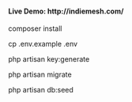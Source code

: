<h4>Live Demo: http://indiemesh.com/</h4>
<p>composer install</p>
<p>cp .env.example .env</p>
<p>php artisan key:generate</p>
<p>php artisan migrate</p>
<p>php artisan db:seed</p>
